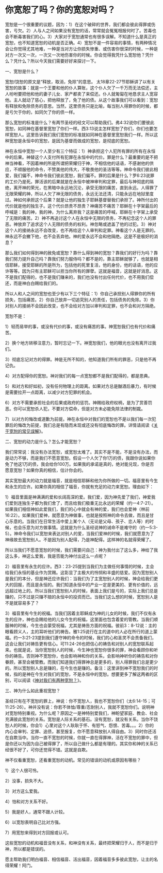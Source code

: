 # 你宽恕了吗？你的宽恕对吗？



<p>宽恕是一个很重要的议题，因为：1）在这个破碎的世界，我们都会彼此得罪或伤害，亏欠。2）人与人之间如果没有宽恕的话，常常就会冤冤相报何时了。苦毒也会不断毒害我们的心。3）大家对于宽恕通常也有很多误解。不知道什么是真正的宽恕，也不知道宽恕的动机是否正确。4）宽恕不是一件容易的事情，有两种情况会让你觉得尤其地难，一种是当对方让你损失惨重、或伤害你很深的时候，一种是对方一次又一次，一次又一次地伤害你的时候。你会觉得我凭什么宽恕他？凭什么？凭什么？所以今天我们需要好好来探讨一下。</p>

<p>一、宽恕是什么？</p>

<p>宽恕/饶恕的原文是“释放，取消，免除”的意思。 太18章22-27节耶稣讲了以有关宽恕的故事：就是一个王要和他的仆人算账，这个仆人欠了一千万而无法偿还，主人吩咐要把他和他的妻子儿女、家产都卖了来偿还。仆人就匍匐在地恳求主人宽容他。主人就动了慈心，把他释放了，免了他的债。从这个故事我们可以看到：宽恕有释放和免除债务的意思。当然，这里债务只是比喻，每当别人得罪你的时候，都是亏欠于你的，如同欠了你的债一样。</p>

<p>那么宽恕的标准是什么？有两节圣经的经文可以帮助我们。弗4:32说你们要彼此宽恕，如同神在基督里宽恕了你们一样。西3:13说主怎样宽恕了你们，你们也要怎样宽恕人。这里告诉我们我们宽恕的标准就如同神在基督里宽恕我们一样。所以这种宽恕是永恒中的宽恕，是因为基督而做成的宽恕，是彻底的宽恕。</p>

<p>神在永恒中宽恕一个人至少有三个特征：1）神承担这个人犯所有罪的所有在永恒中的后果。神替这个人支付所有犯罪在永恒中的代价。罪是什么？最重要的是不把神当神看，不因着神的所是所谓把荣耀归于神，不相信他的话语，不感谢他的供应，不顺服他的命令，不赞美他的伟大，不敬畏他的圣洁等等。神命令我们彼此相爱，我们偏不，神命令我们彼此宽恕，我们偏不。罪的后果是什么？罗6:23说罪的工价乃是死。罪活该的后果就是在永恒中被神审判和定罪，最后与神彻底的隔绝，离开神的荣光，在黑暗中永远地沉沦，承受无限的痛苦，直到永远。人得罪了无限荣耀的神，所以人欠了神无限的债务，永远无法还清，只能永远在地狱里度过。神如何承担这个后果？就是让他的独生子耶稣基督替我们承担了。神所付出的代价就是他的独生子。这个代价昂贵不昂贵？神痛苦不痛苦？耶稣在十字架最后的呼喊是：我的神，我的神，为什么离弃我？这是痛苦的呼喊，耶稣在十字架上承受了无限的痛苦。2）神不再追讨这个人在永恒中无限的债务，不再纪念这个人的罪恶。神放弃了追求这个人无限的债务的权利。神忽略或遮盖了他的过犯。3）神对这个人的接纳永远不会改变，也不再给这个人审判和定罪。神看这个人是无罪的。神永远不会撇下他，也不会丢弃他。神的爱永远不会和他隔绝。这是不是极好的消息？</p>

<p>那么我们如何得到神的赦免或宽恕？靠什么得到神的宽恕？靠我们的好行为吗？靠我们努力提升自己吗？靠我们努力服侍吗？都不是的，靠主耶稣就够了，也就是相信耶稣，接受耶稣的所是所为，包括他的死里复活，他的身份，他的话语，他的应许等等。因为只有主耶稣可以担当你所有的罪孽。这就是福音，这就是好消息。这不是我们配得的，也不是我们赚来的，我们也没有付出任何代价，也不用我们偿还，而是神白白赐给我们的。</p>

<p>所以人和人之间的宽恕也至少有以下三个特征：1）你自己承担别人得罪你的所有损失，包括痛苦。2）你自己放弃一切追究别人的责任，包括债务的免除。3）你对别人的接纳不会因此改变，也不会给对方加以审判和定罪，也不会和对方隔绝。</p>

<p>宽恕不是：</p>

<p>1）轻而易举的事，或没有代价的事，或没有痛苦的事。神宽恕我们也有代价和痛苦。</p>

<p>2）换个地方转移注意力，暂时忘记一下。神宽恕我们，他的眼光也没有离开过我们。</p>

<p>3）彻底忘记对方的得罪。神是无所不知的，他知道我们所有的罪恶，只是他不再记仇。</p>

<p>4）对方配得你的宽恕。神对我们的每一点宽恕都不是我们配得的，都是恩典。</p>

<p>5）和对方和好如初，没有任何物理上的距离。如果对方总是酗酒后暴力，有时候是需要拉开一点距离，以减少对方犯罪的机会。</p>

<p>6）对方不需要承担社会的后果或政府的惩罚。神赐给政府权柄，是为了赏善罚恶。你可以宽恕杀人犯，不要对方偿命，但是对方未必能免除法律的制裁。</p>

<p>7）以对方的悔改或道歉为前提。神在永恒中对我们的宽恕也不是以我们每一次犯罪后的悔改为前提，我们总是有隐而未现或还没有彻底悔改的罪。详情请阅读《<a href="/node/26315">关于宽恕的常见误解</a>》。</p>

<p>二、宽恕的动力是什么？怎么才能宽恕？</p>

<p>我们常常说：我没有办法宽恕，或宽恕太难了。其实不是不能，不是没有办法，而是动力不够，而是我们不愿意宽恕。假设一个人欠了你1万的债，我跟你说如果你免了他这1万的债，我会给你100万。如果我的承诺是真的，绝对能兑现，你是否愿意宽恕？如果你真的相信，估计你会的。</p>

<p>其实宽恕最大的动力就是福音，就是相信耶稣和他为你所做的一切。福音里有今生和永生的应许。如果你真的相信了福音，你就有充足的动力来宽恕。理由如下：</p>

<p>1）福音里面是神满满的爱和长阔高深的爱。我们爱，因为神先爱了我们，神爱我们爱到连独生子都为我们舍了，而且给我们极重无比永远的荣耀（约一4:7-21）。如果我们相信神如此爱我们，我们的心中就会有神的爱，我们也会爱神（林前16:22）。如果我们爱神，就愿意为神做事，也就是按照神的命令去做，而且是甘心乐意的。当我们在日常生活中爱上某个人（无论是父母、孩子、恋人等）的时候，也会乐意为对方做事情。这就是为什么圣经说神的诫命不是难守的（约一5:3-5）。神命令我们以宽恕来表达对别人的爱，当我们爱神的时候，我们就愿意为了神缘故去宽恕别人。不是因为别人配得，乃是神配得。这样神的名就得荣耀了。</p>

<p>所以当我们不愿意宽恕的时候，我们需要问自己：神为我付出了这么多，神给了我这么多，神这么爱我，我是否能为神付出这么一点呢？</p>

<p>2）福音里有永生的应许。西3：23-25提到当我们为主做任何事情的时候，主会给我们永恒的基业作为赏赐。这彰显了主极大的怜悯和丰盛的慈爱。因为宽恕别人是我们的本分，但是神还应许我们：当我们为了主宽恕别人的时候，神会给我们更大的回报，而且是永恒的。我们知道永恒中的产业一定是更美的、更有价值的，远远超过地上的。所以当我们宽恕别人的时候，表面上我们是亏的，实际上我们总是赚的，只不过是只赚不赔的永恒中的投资而已。当我们这么想的时候，宽恕别人是不是就容易多了？</p>

<p>3）福音里有今生的祝福。当我们因着主耶稣成为神的儿女的时候，我们不仅有永生的应许，神也会赐给他的儿女今生的祝福，这里面也包含着爱的管教。当我们顺服神的时候，今生也会蒙受祝福，尤其是祷告方面的祝福。彼前3：8-12说：主的眼看顾义人，主的耳听他们的祷告。雅1:25说行在主的道中的人必在所行的道上蒙福。约一3:21-23提到我们遵守神的命令的时候，我们的心和圣灵不会责备我们，这会让我们对祷告更有信心。可11:24-26也把信心的祷告和对别人的宽恕联系起来。也就是说，当你宽恕别人的时候，今生神也宽恕你很多的罪，神会看顾你和听你的祷告。否则神不宽恕你，也会影响神和你的关系，会影响神听你的祷告和对你眷顾，甚至会被管教。而我们知道我们得罪神总是更多的，别人得罪我们总是更少的。所以宽恕别人总是赚的，在今生也是赚的。备注：这里讲到神不宽恕我们的时候，指的是神在今生对我们的宽恕，不是永恒中的宽恕。想要更多了解这两者的区别，可以阅读《<a href="/node/26314">神对我们有两种宽恕？</a>》。</p>

<p>三、神为什么如此重视宽恕？</p>

<p>圣经只有在不宽恕的罪上，神说：你不宽恕人，我也不宽恕你们（太6:14-15；可11:25-26）。神并没有说：你若不体恤/尊重/忍耐别人，我就不宽恕你们。说明神对宽恕特别重视。为什么呢？原因之一是神特别爱我们，神盼望家庭、教会、社会充满彼此宽恕的关系。宽恕是人际关系的基石。没有宽恕，就没有关系。当你不饶恕人的时候，你会1）心里对这个人耿耿于怀、有怒气、怨恨、苦毒。。。2）你的内心会审判、定罪、追债，甚至报复，你不愿意释放别人得自由。3）同时你还活在自欺当中。当你一直不宽恕的时候，你就一直在得罪神，活在不宽恕的罪中，但是你还以为因为自己被得罪了，所以自己做什么都是有理的。其实你和神的关系已经很不好了，可你还觉得不错。这就是自欺。</p>

<p>神不仅看重宽恕，还看重宽恕的动机。常见的错误的动机或原因有哪些？</p>

<p>1）这个人很可怜。</p>

<p>2）没事，损失不大。</p>

<p>3）对方这么爱我。</p>

<p>4）怕和对方关系不好。</p>

<p>5）我是好人，通常不跟人计较。</p>

<p>6）以宽恕表明自己比对方强。</p>

<p>7）用宽恕来得到对方回报或认可。</p>

<p>这些宽恕的动机和福音没有关系，和神没有关系，最终把荣耀归于人，而不是归于神，所以都是错误的。</p>

<p>愿主帮助我们明白福音、相信福音、活出福音，因着福音多多彼此宽恕，让主的名得荣耀！阿门。</p>